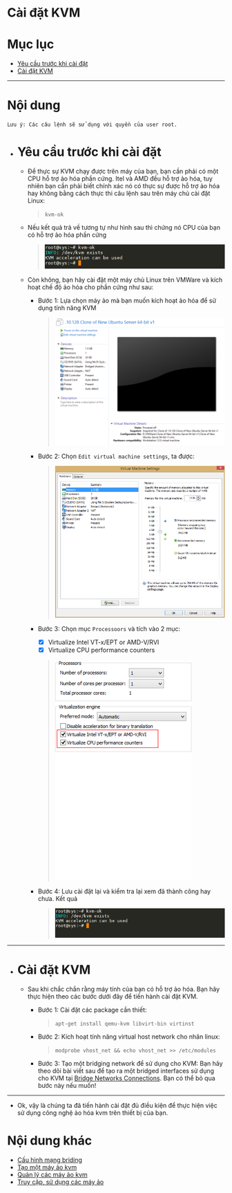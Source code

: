 # Cài đặt KVM


# Mục lục

- [Yêu cầu trước khi cài đặt](#pre-install)
- [Cài đặt KVM](#install)

___


# Nội dung

	Lưu ý: Các câu lệnh sẽ sử dụng với quyền của user root.

- # <a name="pre-install">Yêu cầu trước khi cài đặt</a>

	+ Để thực sự KVM chạy được trên máy của bạn, bạn cần phải có một CPU hỗ trợ ảo hóa phần cứng. Itel và AMD đều hỗ trợ ảo hóa, tuy nhiên bạn cần phải biết chính xác nó có thực sự được hỗ trợ ảo hóa hay không bằng cách thực thi câu lệnh sau trên máy chủ cài đặt Linux:
		> `kvm-ok`

	+ Nếu kết quả trả về tương tự như hình sau thì chứng nó CPU của bạn có hỗ trợ ảo hóa phần cứng
		> ![kvm-ok](../../Pictures/QEMU-KVM/installation/kvm-ok.png)

	+ Còn không, bạn hãy cài đặt một máy chủ Linux trên VMWare và kích hoạt chế độ ảo hóa cho phần cứng như sau:
		+ Bước 1: Lựa chọn máy ảo mà bạn muốn kích hoạt ảo hóa để sử dụng tính năng KVM
			> ![active-step-1](../../Pictures/QEMU-KVM/installation/active-step-1.png)

		+ Bước 2: Chọn `Edit virtual machine settings`, ta được:
			> ![active-step-2](../../Pictures/QEMU-KVM/installation/active-step-2.png)

		+ Bước 3: Chọn mục `Processoors` và tích vào 2 mục:
			* [X] Virtualize Intel VT-x/EPT or AMD-V/RVI
			* [X] Virtualize CPU performance counters
			> ![active-step-3](../../Pictures/QEMU-KVM/installation/active-step-3.png)
		+ Bước 4: Lưu cài đặt lại và kiểm tra lại xem đã thành công hay chưa. Kết quả
			> ![active-step-4](../../Pictures/QEMU-KVM/installation/active-step-4.png)

___


- # <a name="install">Cài đặt KVM</a>

	+ Sau khi chắc chắn rằng máy tính của bạn có hỗ trợ ảo hóa. Bạn hãy thực hiện theo các bước dưới đây để tiến hành cài đặt KVM.
		+ Bước 1: Cài đặt các package cần thiết:
			> `apt-get install qemu-kvm libvirt-bin virtinst`

		+ Bước 2: Kích hoạt tính năng virtual host network cho nhân linux:
			> `modprobe vhost_net && echo vhost_net >> /etc/modules`

		+ Bước 3: Tạo một bridging network để sử dụng cho KVM:
			Bạn hãy theo dõi bài viết sau để tạo ra một bridged interfaces sử dụng cho KVM tại 
			[Bridge Networks Connections](../../Sharing_Network/BridgeNetworkConnections.md).
			Bạn có thể bỏ qua bước này nếu muốn!
___

- Ok, vậy là chúng ta đã tiến hành cài đặt đủ điều kiện để thực hiện việc sử dụng công nghệ ảo hóa kvm trên thiết bị của bạn.

# Nội dung khác

- [Cấu hình mạng briding](Networking.md)
- [Tạo một máy ảo kvm](Guest-creation.md)
- [Quản lý các máy ảo kvm](Guest-management.md)
- [Truy cập, sử dụng các máy ảo](Guest-console-access.md)